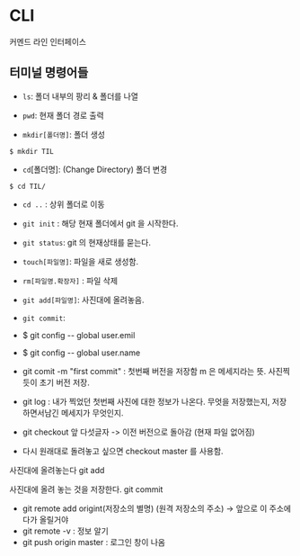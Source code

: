 # CLI

커멘드 라인 인터페이스



## 터미널 명령어들

- `ls`:  폴더 내부의 팡리 & 폴더를 나열
- `pwd`: 현재 폴더 경로 출력

- `mkdir[폴더명]`: 폴더 생성

```shell
$ mkdir TIL
```

- `cd`[폴더명]: (Change Directory)  폴더 변경 

```shell
$ cd TIL/
```

- `cd ..` : 상위 폴더로 이동 
- `git init` : 해당 현재 폴더에서 git 을 시작한다. 
- `git status`:  git 의 현재상태를 묻는다.
- `touch[파일명]`: 파일을 새로 생성함. 

- `rm[파일명.확장자]` : 파일 삭제 
- `git add[파일명]`: 사진대에 올려놓음.  
- `git commit`: 
- $ git config -- global user.emil
- $ git config -- global user.name
- git comit -m "first commit" : 첫번째 버전을 저장함 m 은 메세지라는 뜻. 사진찍듯이 초기 버전 저장. 
- git log : 내가 찍었던 첫번째 사진에 대한 정보가 나온다. 무엇을 저장했는지,  저장하면서남긴 메세지가 무엇인지. 
- git checkout  앞 다섯글자 -> 이전 버전으로 돌아감 (현재 파일 없어짐)
- 다시 원래대로 돌려놓고 싶으면 checkout  master 를 사용함. 



사진대에 올려놓는다 git add

사진대에 올려 놓는 것을 저장한다.  git commit



- git remote add origint(저장소의 별명) (원격 저장소의 주소) -> 앞으로 이 주소에다가 올릴거야 
- git remote -v  : 정보 알기 
- git push origin master  : 로그인 창이 나옴 